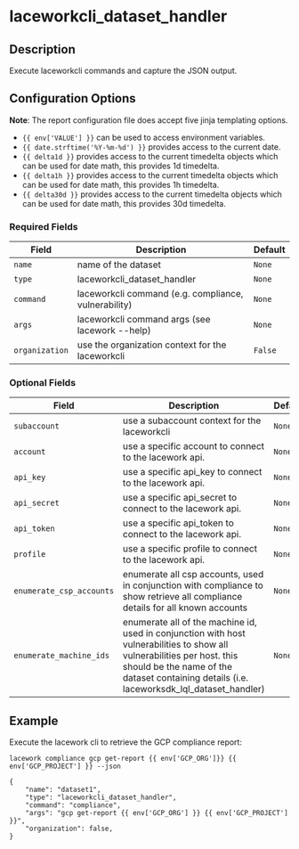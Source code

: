 # laceworkcli_dataset_handler

## Description

Execute laceworkcli commands and capture the JSON output.

## Configuration Options

**Note**: The report configuration file does accept five jinja templating options. 

* `{{ env['VALUE'] }}` can be used to access environment variables.
* `{{ date.strftime('%Y-%m-%d') }}` provides access to the current date.
* `{{ delta1d }}` provides access to the current timedelta objects which can be used for date math, this provides 1d timedelta.
* `{{ delta1h }}` provides access to the current timedelta objects which can be used for date math, this provides 1h timedelta.
* `{{ delta30d }}` provides access to the current timedelta objects which can be used for date math, this provides 30d timedelta.

### Required Fields

| Field | Description | Default |
|-------|-------------|---------|
|`name` | name of the dataset | `None` |
|`type` | laceworkcli_dataset_handler | `None` |
|`command` | laceworkcli command (e.g. compliance, vulnerability) | `None` |
|`args` | laceworkcli command args (see lacework --help) | `None` |
|`organization` | use the organization context for the laceworkcli | `False` |

### Optional Fields

| Field | Description | Default |
|-------|-------------|---------|
|`subaccount` | use a subaccount context for the laceworkcli | `None` |
|`account` | use a specific account to connect to the lacework api. | `None` |
|`api_key` | use a specific api_key to connect to the lacework api. | `None` |
|`api_secret` | use a specific api_secret to connect to the lacework api. | `None` |
|`api_token` | use a specific api_token to connect to the lacework api. | `None` |
|`profile` | use a specific profile to connect to the lacework api. | `None` |
|`enumerate_csp_accounts` | enumerate all csp accounts, used in conjunction with compliance to show retrieve all compliance details for all known accounts | `None` |
|`enumerate_machine_ids` | enumerate all of the machine id, used in conjunction with host vulnerabilities to show all vulnerabilities per host. this should be the name of the dataset containing details (i.e. laceworksdk_lql_dataset_handler) | `None` |

## Example

Execute the lacework cli to retrieve the GCP compliance report:

`lacework compliance gcp get-report {{ env['GCP_ORG']}} {{ env['GCP_PROJECT'] }} --json`

```
{
    "name": "dataset1",
    "type": "laceworkcli_dataset_handler",
    "command": "compliance",
    "args": "gcp get-report {{ env['GCP_ORG'] }} {{ env['GCP_PROJECT'] }}",
    "organization": false,
}
````
